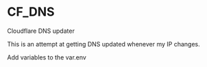 # CF_DNS
Cloudflare DNS updater

This is an attempt at getting DNS updated whenever my IP changes.

Add variables to the var.env